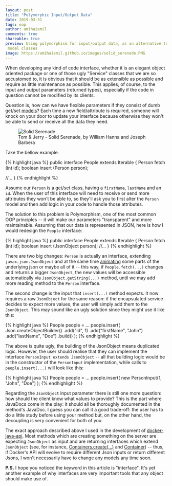 ```yaml
---
layout: post
title: "Polymorphic Input/Output Data"
date: 2019-03-31
tags: oop
author: amihaiemil
comments: true
shareable: true
preview: Using polymorphism for input/output data, as an alternative to
 model classes
image: https://amihaiemil.github.io/images/solid_serenade.PNG
---
```


When developing any kind of code interface, whether it is an elegant object oriented package or one of
those ugly "Service" classes that we are so accustomed to, it is obvious that it should be as
extensible as possible and require as little maintenance as possible. This applies, of course,
to the input and output parameters (returned types), especially if the code in question cannot be modified
by its clients.

Question is, how can we have flexible parameters if they consist of dumb get/set [models](https://www.amihaiemil.com/2018/04/17/dolls-and-maquettes.html)? Each time a new field/attribute is required, someone will knock on your door to update your interface because otherwise they won't be able to send or receive all the data they need.

<figure class="articleimg">
 <img src="{{page.image}}" alt="Solid Serenade">
 <figcaption>
 Tom & Jerry - Solid Serenade, by  William Hanna and Joseph Barbera
 </figcaption>
</figure>

Take the bellow example:

{% highlight java %}
public interface People extends Iterable<Person> {
  Person fetch (int id);
  boolean insert (Person person);

  //...
}
{% endhighlight %}

Assume our ``Person`` is a get/set class, having a ``firstName``, ``lastName`` and an ``id``. When the user of this interface will need to receive or send more attributes they won't be able to, so they'll ask you to first alter the ``Person`` model and then add logic in your code to handle those attributes.

The solution to this problem is Polymorphism, one of the most common OOP principles -- it will make our parameters "transparent" and more maintainable. Assuming that our data is represented in JSON, here is how I would redesign the ``People`` interface:

{% highlight java %}
public interface People extends Iterable<Person> {
  Person fetch (int id);
  boolean insert (JsonObject person);
  //...
}
{% endhighlight %}

There are two big changes: ``Person`` is actually an interface, extending ``javax.json.JsonObject`` and at the same time [animating](https://www.amihaiemil.com/2017/09/01/data-should-be-animated-not-represented.html) some parts of the underlying json or maybe all of it -- this way, if ``People.fetch(...)`` changes and returns a bigger ``JsonObject``, the new values will be accessible automatically via ``JsonObject.getString(...)`` method, until we may add more reading method to the ``Person`` interface.

The second change is the input that ``insert(...)`` method expects. It now requires a raw ``JsonObject`` for the same reason: if the encapsulated service decides to expect more values, the user will simply add them to the ``JsonObject``. This may sound like an ugly solution since they might use it like this:

{% highlight java %}
People people = ...
people.insert(
  Json.createObjectBuilder()
      .add("id", 1)
      .add("firstName", "John")
      .add("lastName", "Doe")
      .build()
);
{% endhighlight %}

The above is quite ugly, the building of the JsonObject means duplicated logic. However, the user should realise that they can implement the interface ``PersonInput extends JsonObject`` -- all that building logic would be in the constructor of the ``PersonInput`` implementation, while calls to ``people.insert(...)`` will look like this:

{% highlight java %}
People people = ...
people.insert(
  new PersonInput(1, "John", "Doe")
);
{% endhighlight %}

Regarding the ``JsonObject`` input parameter there is still one more question: how should the client know what values to provide? This is the part where JavaDocs come in the play: it should all be thoroughly documented in the method's JavaDoc. I guess you can call it a good trade-off: the user has to do a little study before using your method but, on the other hand, the decoupling is very convenient for both of you.

The exact approach described above I used in the development of [docker-java-api](https://github.com/amihaiemil/docker-java-api). Most methods which are creating something on the server are expecting ``JsonObject`` as input and are returning interfaces which extend ``JsonObject`` (see, for instance, [Containers.create(...)](https://github.com/amihaiemil/docker-java-api/blob/master/src/main/java/com/amihaiemil/docker/Containers.java#L75) and [Container](https://github.com/amihaiemil/docker-java-api/blob/master/src/main/java/com/amihaiemil/docker/Container.java#L37)) -- thus, if Docker's API will evolve to require different Json inputs or return different Jsons, I won't necessarily have to change any models any time soon.

<b>P.S.</b> I hope you noticed the keyword in this article is "interface". It's yet another example of why interfaces are very important tools that any object should make use of.
